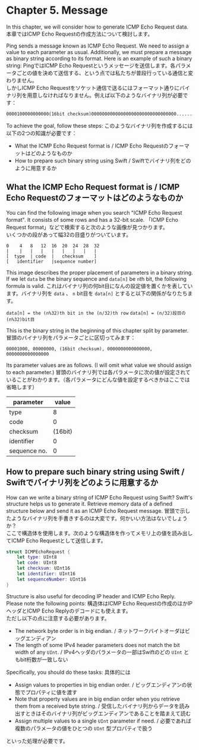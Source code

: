 # Chapter 5. Message

In this chapter, we will consider how to generate ICMP Echo Request data.
本章ではICMP Echo Requestの作成方法について検討します。

Ping sends a message known as ICMP Echo Request. We need to assign a value to each parameter as usual.
Additionally, we must prepare a message as binary string according to its format. Here is an example of such a binary string:
PingではICMP Echo Requestというメッセージを送信します。各パラメータごとの値を決めて送信する、という点では私たちが普段行っている通信と変わりません。  
しかしICMP Echo Requestをソケット通信で送るにはフォーマット通りにバイナリ列を用意しなければなりません。例えば以下のようなバイナリ列が必要です：

```
0000100000000000(16bit checksum)00000000000000000000000000000000......
```

To achieve the goal, follow these steps:
このようなバイナリ列を作成するには以下の2つの知識が必要です：

- What the ICMP Echo Request format is / ICMP Echo Requestのフォーマットはどのようなものか
- How to prepare such binary string using Swift / Swiftでバイナリ列をどのように用意するか

## What the ICMP Echo Request format is / ICMP Echo Requestのフォーマットはどのようなものか

You can find the following image when you search "ICMP Echo Request format".
It consists of some rows and has a 32-bit scale.
「ICMP Echo Request format」などで検索すると次のような画像が見つかります。  
いくつかの段があって幅32の目盛りがついています。

```
0    4   8   12  16  20  24  28  32
|    |   |   |   |   |   |   |   |
[  type  | code  |   checksum    ]
[   identifier   |sequence number]
```

This image describes the proper placement of parameters in a binary string.
If we let `data` be the binary sequence and `data[n]` be `n`th bit, the following formula is valid.
これはバイナリ列の何bit目になんの設定値を置くかを表しています。バイナリ列を `data` 、 `n` bit目を `data[n]` とすると以下の関係がなりたちます。

`data[n] = the (n%32)th bit in the (n/32)th row`
`data[n] = (n/32)段目の(n%32)bit目`

This is the binary string in the beginning of this chapter split by parameter.
冒頭のバイナリ列をパラメータごとに区切ってみます：

`00001000, 00000000, (16bit checksum), 0000000000000000, 0000000000000000`

Its parameter values are as follows. (I will omit what value we should assign to each parameter.)
冒頭のバイナリ列では各パラメータに次の値が設定されていることがわかります。（各パラメータにどんな値を設定するべきかはここでは省略します）

|  parameter   | value |
|     ---      |  ---  |
| type         |     8 |
| code         |     0 |
| checksum     |(16bit)|
| identifier   |     0 |
| sequence no. |     0 |

## How to prepare such binary string using Swift / Swiftでバイナリ列をどのように用意するか

How can we write a binary string of ICMP Echo Request using Swift?
Swift's structure helps us to generate it. Retrieve memory data of a defined structure below and send it as an ICMP Echo Request message.
冒頭で示したようなバイナリ列を手書きするのは大変です。何かいい方法はないでしょうか？  
ここで構造体を使用します。次のような構造体を作ってメモリ上の値を読み出してICMP Echo Requestとして送信します。

```swift
struct ICMPEchoRequest {
    let type: UInt8
    let code: UInt8
    let checksum: UInt16
    let identifier: UInt16
    let sequenceNumber: UInt16
}
```

Structure is also useful for decoding IP header and ICMP Echo Reply. Please note the following points:
構造体はICMP Echo Requestの作成のほかIPヘッダとICMP Echo Replyのデコードにも使えます。  
ただし以下の点に注意する必要があります。

- The network byte order is in big endian. / ネットワークバイトオーダはビッグエンディアン
- The length of some IPv4 header parameters does not match the bit width of any `UInt`. / IPv4ヘッダのパラメータの一部はSwiftのどの `UInt` ともbit桁数が一致しない

Specifically, you should do these tasks:
具体的には

- Assign values to properties in big endian order. / ビッグエンディアンの状態でプロパティに値を渡す
- Note that property values are in big endian order when you retrieve them from a received byte string. / 受信したバイナリ列からデータを読み出すときはそのバイナリ列がビッグエンディアンであることを踏まえて読む
- Assign multiple values to a single `UInt` parameter if need. / 必要であれば複数のパラメータの値をひとつの `UInt` 型プロパティで扱う

といった処理が必要です。
